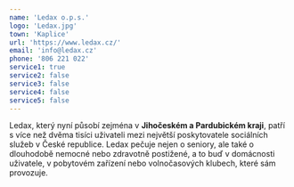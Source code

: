 ```yaml
---
name: 'Ledax o.p.s.'
logo: 'Ledax.jpg'
town: 'Kaplice'
url: 'https://www.ledax.cz/'
email: 'info@ledax.cz'
phone: '806 221 022'
service1: true
service2: false
service3: false
service4: false
service5: false
---
```


Ledax, který nyní působí zejména v **Jihočeském a Pardubickém kraji**, patří s více než dvěma tisíci uživateli mezi největší poskytovatele sociálních služeb v České republice. Ledax pečuje nejen o seniory, ale také o dlouhodobě nemocné nebo zdravotně postižené, a to buď v domácnosti uživatele, v pobytovém zařízení nebo volnočasových klubech, které sám provozuje.
